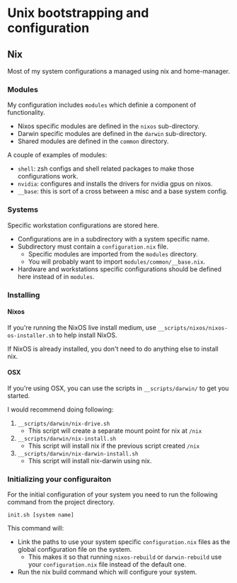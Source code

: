 # Unix bootstrapping and configuration

## Nix

Most of my system configurations a managed using nix and home-manager.

### Modules

My configuration includes `modules` which  definie a component of functionality.
- Nixos specific modules are defined in the `nixos` sub-directory.
- Darwin specific modules are defined in the `darwin` sub-directory.
- Shared modules are defined in the `common` directory.

A couple of examples of modules:
- `shell`: zsh configs and shell related packages to make those configurations work.
- `nvidia`: configures and installs the drivers for nvidia gpus on nixos.
- `__base`: this is sort of a cross between a misc and a base system config.

### Systems

Specific workstation configurations are stored here.
- Configurations are in a subdirectory with a system specific name.
- Subdirectory must contain a `configuration.nix` file.
  - Specific modules are imported from the `modules` directory.
  - You will probably want to import `modules/common/__base.nix`.
- Hardware and workstations specific configurations should be defined here instead of in `modules`.

### Installing

#### Nixos

If you're running the NixOS live install medium, use `__scripts/nixos/nixos-os-installer.sh` to help install NixOS.

If NixOS is already installed, you don't need to do anything else to install nix.

#### OSX

If you're using OSX, you can use the scripts in `__scripts/darwin/` to get you started. 

I would recommend doing following:

1. `__scripts/darwin/nix-drive.sh`
    - This script will create a separate mount point for nix at `/nix`
2. `__scripts/darwin/nix-install.sh`
    - This script will install nix if the previous script created `/nix`
3. `__scripts/darwin/nix-darwin-install.sh`
    - This script will install nix-darwin using nix.

### Initializing your configuraiton

For the initial configuration of your system you need to run the following command from the project directory.

```
init.sh [system name]
```

This command will:
- Link the paths to use your system specific `configuration.nix` files as the global configuration file on the system.
  - This makes it so that running `nixos-rebuild` or `darwin-rebuild` use your `configuration.nix` file instead of the default one.
- Run the nix build command which will configure your system.
